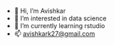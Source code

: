 - 👋 Hi, I’m Avishkar 
- 👀 I’m interested in data science 
- 🌱 I’m currently learning rstudio
- 📫 avishkark27@gmail.com

<!---
Avikan27/Avikan27 is a ✨ special ✨ repository because its `README.md` (this file) appears on your GitHub profile.
You can click the Preview link to take a look at your changes.
--->
